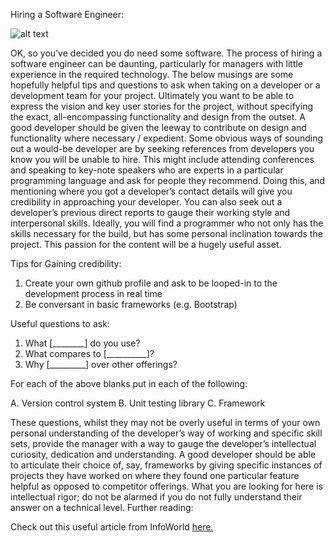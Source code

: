 Hiring a Software Engineer:

![alt text](http://www.brittenford.com/wp-content/uploads/2012/06/Software-Developer.jpg "Developer Guy")



OK, so you’ve decided you do need some software. The process of hiring a software engineer can be daunting, particularly for managers with little experience in the required technology. The below musings are some hopefully helpful tips and questions to ask when taking on a developer or a development team for your project.
Ultimately you want to be able to express the vision and key user stories for the project, without specifying the exact, all-encompassing functionality and design from the outset. A good developer should be given the leeway to contribute on design and functionality where necessary / expedient.
Some obvious ways of sounding out a would-be developer are by seeking references from developers you know you will be unable to hire. This might include attending conferences and speaking to key-note speakers who are experts in a particular programming language and ask for people they recommend. Doing this, and mentioning where you got a developer’s contact details will give you credibility in approaching your developer.
You can also seek out a developer’s previous direct reports to gauge their working style and interpersonal skills.
Ideally, you will find a programmer who not only has the skills necessary for the build, but has some personal inclination towards the project. This passion for the content will be a hugely useful asset.

Tips for Gaining credibility:

1.  Create your own github profile and ask to be looped-in to the development process in real time
2.  Be conversant in basic frameworks (e.g. Bootstrap)

Useful questions to ask:

1.	What [________] do you use?
2.	What compares to [__________]?
3.	Why [_________] over other offerings?

For each of the above blanks put in each of the following:

A.	Version control system
B.	Unit testing library
C.	Framework



These questions, whilst they may not be overly useful in terms of your own personal understanding of the developer’s way of working and specific skill sets, provide the manager with a way to gauge the developer’s intellectual curiosity, dedication and understanding. A good developer should be able to articulate their choice of, say, frameworks by giving specific instances of projects they have worked on where they found one particular feature helpful as opposed to competitor offerings. What you are looking for here is intellectual rigor; do not be alarmed if you do not fully understand their answer on a technical level.
Further reading:

Check out this useful article from InfoWorld <a href="http://www.infoworld.com/article/2609792/it-careers/7-simple-rules-for-hiring-great-developers.html">here.</a>



